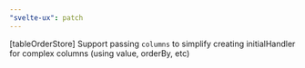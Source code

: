 ```yaml
---
"svelte-ux": patch
---
```


[tableOrderStore] Support passing `columns` to simplify creating initialHandler for complex columns (using value, orderBy, etc)
